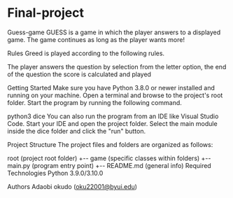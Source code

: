 # Final-project
Guess-game
GUESS is a game in which the player answers to a displayed game. The game continues as long as the player wants more!

Rules Greed is played according to the following rules.

The player answers the question by selection from the letter option, the end of the question the score is calculated and played 

Getting Started Make sure you have Python 3.8.0 or newer installed and running on your machine. Open a terminal and browse to the project's root folder. Start the program by running the following command.

python3 dice You can also run the program from an IDE like Visual Studio Code. Start your IDE and open the project folder. Select the main module inside the dice folder and click the "run" button.

Project Structure The project files and folders are organized as follows:

root (project root folder)  +-- game (specific classes within folders) +-- main.py (program entry point) +-- README.md (general info) Required Technologies Python 3.9.0/3.10.0

Authors Adaobi okudo (oku22001@byui.edu)
